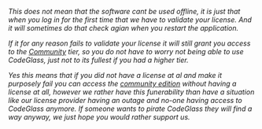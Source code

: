 *This does not mean that the software cant be used offline, it is just that when you log in for the first time that we have to validate your license.
And it will sometimes do that check agian when you restart the application.*

*If it for any reason fails to validate your license it will still grant you access to the [Community]({{site.baseurl}}/docs/Editions/Community) tier, so you do not have to worry not being able to use CodeGlass, just not to its fullest if you had a higher tier.*

*Yes this means that if you did not have a license at al and make it purposely fail you can access the [community edition]({{site.baseurl}}/docs/Editions/Community) without having a license at all, however we rather have this funerability than have a situation like our license provider having an outage and no-one having access to CodeGlass anymore.
If someone wants to pirate CodeGlass they will find a way anyway, we just hope you would rather support us.*